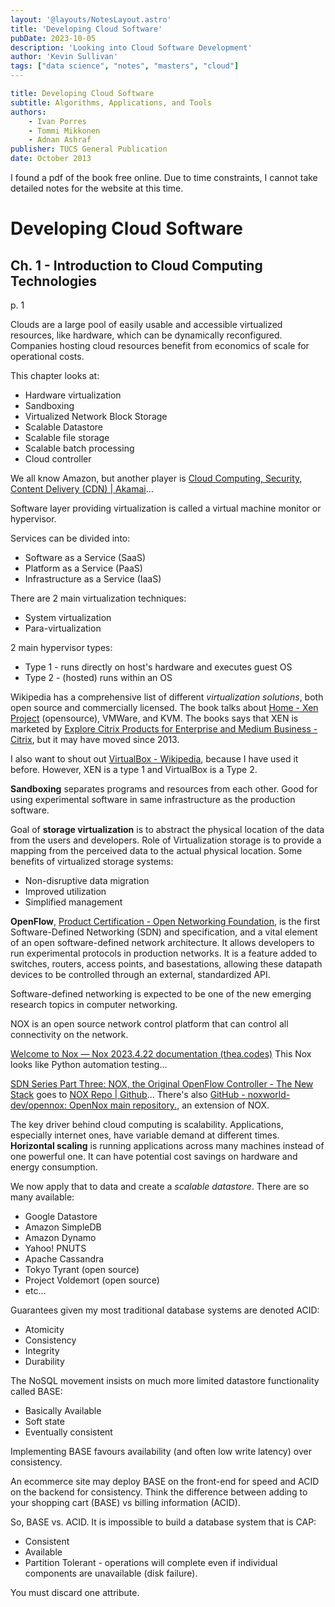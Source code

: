 ```yaml
---
layout: '@layouts/NotesLayout.astro'
title: 'Developing Cloud Software'
pubDate: 2023-10-05
description: 'Looking into Cloud Software Development'
author: 'Kevin Sullivan'
tags: ["data science", "notes", "masters", "cloud"]
---
```


```yaml
title: Developing Cloud Software
subtitle: Algorithms, Applications, and Tools
authors:
	- Ivan Porres
	- Tommi Mikkonen
	- Adnan Ashraf
publisher: TUCS General Publication
date: October 2013
```

I found a pdf of the book free online. Due to time constraints, I cannot take detailed notes for the website at this time. 

# Developing Cloud Software

## Ch. 1 - Introduction to Cloud Computing Technologies

p. 1

Clouds are a large pool of easily usable and accessible virtualized resources, like hardware, which can be dynamically reconfigured. Companies hosting cloud resources benefit from economics of scale for operational costs. 

This chapter looks at:
+ Hardware virtualization
+ Sandboxing 
+ Virtualized Network Block Storage
+ Scalable Datastore
+ Scalable file storage
+ Scalable batch processing
+ Cloud controller

We all know Amazon, but another player is [Cloud Computing, Security, Content Delivery (CDN) | Akamai](https://www.akamai.com/)...

Software layer providing virtualization is called a virtual machine monitor or hypervisor. 

Services can be divided into:
+ Software as a Service (SaaS)
+ Platform as a Service (PaaS)
+ Infrastructure as a Service (IaaS)

There are 2 main virtualization techniques:
+ System virtualization
+ Para-virtualization

2 main hypervisor types:
+ Type 1 - runs directly on host's hardware and executes guest OS
+ Type 2 - (hosted) runs within an OS

Wikipedia has a comprehensive list of different _virtualization solutions_, both open source and commercially licensed. The book talks about [Home - Xen Project](https://xenproject.org/) (opensource), VMWare, and KVM. The books says that XEN is marketed by [Explore Citrix Products for Enterprise and Medium Business - Citrix](https://www.citrix.com/products/), but it may have moved since 2013. 

I also want to shout out [VirtualBox - Wikipedia](https://en.wikipedia.org/wiki/VirtualBox), because I have used it before. However, XEN is a type 1 and VirtualBox is a Type 2. 

**Sandboxing** separates programs and resources from each other. Good for using experimental software in same infrastructure as the production software. 

Goal of **storage virtualization** is to abstract the physical location of the data from the users and developers. Role of Virtualization storage is to provide a mapping from the perceived data to the actual physical location. Some benefits of virtualized storage systems:
+ Non-disruptive data migration
+ Improved utilization
+ Simplified management

**OpenFlow**, [Product Certification - Open Networking Foundation](https://opennetworking.org/product-certification/), is the first Software-Defined Networking (SDN) and specification, and a vital element of an open software-defined network architecture. It allows developers to run experimental protocols in production networks. It is a feature added to switches, routers, access points, and basestations, allowing these datapath devices to be controlled through an external, standardized API. 

Software-defined networking is expected to be one of the new emerging research topics in computer networking. 

NOX is an open source network control platform that can control all connectivity on the network. 

[Welcome to Nox — Nox 2023.4.22 documentation (thea.codes)](https://nox.thea.codes/en/stable/index.html) This Nox looks like Python automation testing...

[SDN Series Part Three: NOX, the Original OpenFlow Controller - The New Stack](https://thenewstack.io/sdn-series-part-iii-nox-the-original-openflow-controller/) goes to [NOX Repo | Github](https://github.com/noxrepo/)... There's also [GitHub - noxworld-dev/opennox: OpenNox main repository.](https://github.com/noxworld-dev/opennox), an extension of NOX. 

The key driver behind cloud computing is scalability. Applications, especially internet ones, have variable demand at different times. **Horizontal scaling** is running applications across many machines instead of one powerful one. It can have potential cost savings on hardware and energy consumption. 

We now apply that to data and create a _scalable datastore_. There are so many available:
+ Google Datastore
+ Amazon SimpleDB
+ Amazon Dynamo
+ Yahoo! PNUTS
+ Apache Cassandra
+ Tokyo Tyrant (open source)
+ Project Voldemort (open source)
+ etc...

Guarantees given my most traditional database systems are denoted ACID:
+ Atomicity
+ Consistency
+ Integrity
+ Durability

The NoSQL movement insists on much more limited datastore functionality called BASE:
+ Basically Available
+ Soft state
+ Eventually consistent

Implementing BASE favours availability (and often low write latency) over consistency.

An ecommerce site may deploy BASE on the front-end for speed and ACID on the backend for consistency. Think the difference between adding to your shopping cart (BASE) vs billing information (ACID). 

So, BASE vs. ACID. It is impossible to build a database system that is CAP:
+ Consistent
+ Available
+ Partition Tolerant - operations will complete even if individual components are unavailable (disk failure).

You must discard one attribute. 

